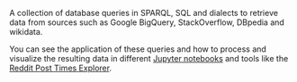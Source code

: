 A collection of database queries in SPARQL, SQL and dialects to retrieve data from sources such as Google BigQuery, StackOverflow, DBpedia and wikidata.

You can see the application of these queries and how to process and visualize the resulting data in different [Jupyter notebooks](http://ramiro.org/notebooks/) and tools like the [Reddit Post Times Explorer](http://ramiro.org/tools/reddit-post-times/).